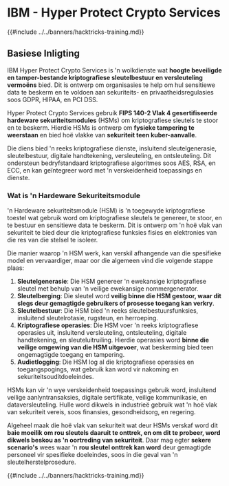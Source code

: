 # IBM - Hyper Protect Crypto Services

{{#include ../../banners/hacktricks-training.md}}

## Basiese Inligting

IBM Hyper Protect Crypto Services is 'n wolkdienste wat **hoogte beveiligde en tamper-bestande kriptografiese sleutelbestuur en versleuteling vermoëns** bied. Dit is ontwerp om organisasies te help om hul sensitiewe data te beskerm en te voldoen aan sekuriteits- en privaatheidsregulasies soos GDPR, HIPAA, en PCI DSS.

Hyper Protect Crypto Services gebruik **FIPS 140-2 Vlak 4 gesertifiseerde hardeware sekuriteitsmodules** (HSMs) om kriptografiese sleutels te stoor en te beskerm. Hierdie HSMs is ontwerp om **fysieke tampering te weerstaan** en bied hoë vlakke van **sekuriteit teen kuber-aanvalle**.

Die diens bied 'n reeks kriptografiese dienste, insluitend sleutelgenerasie, sleutelbestuur, digitale handtekening, versleuteling, en ontsleuteling. Dit ondersteun bedryfstandaard kriptografiese algoritmes soos AES, RSA, en ECC, en kan geïntegreer word met 'n verskeidenheid toepassings en dienste.

### Wat is 'n Hardeware Sekuriteitsmodule

'n Hardeware sekuriteitsmodule (HSM) is 'n toegewyde kriptografiese toestel wat gebruik word om kriptografiese sleutels te genereer, te stoor, en te bestuur en sensitiewe data te beskerm. Dit is ontwerp om 'n hoë vlak van sekuriteit te bied deur die kriptografiese funksies fisies en elektronies van die res van die stelsel te isoleer.

Die manier waarop 'n HSM werk, kan verskil afhangende van die spesifieke model en vervaardiger, maar oor die algemeen vind die volgende stappe plaas:

1. **Sleutelgenerasie**: Die HSM genereer 'n ewekansige kriptografiese sleutel met behulp van 'n veilige ewekansige nommergenerator.
2. **Sleutelberging**: Die sleutel word **veilig binne die HSM gestoor, waar dit slegs deur gemagtigde gebruikers of prosesse toegang kan verkry**.
3. **Sleutelbestuur**: Die HSM bied 'n reeks sleutelbestuursfunksies, insluitend sleutelrotasie, rugsteun, en herroeping.
4. **Kriptografiese operasies**: Die HSM voer 'n reeks kriptografiese operasies uit, insluitend versleuteling, ontsleuteling, digitale handtekening, en sleuteluitruiling. Hierdie operasies word **binne die veilige omgewing van die HSM uitgevoer**, wat beskerming bied teen ongemagtigde toegang en tampering.
5. **Audietlogging**: Die HSM log al die kriptografiese operasies en toegangspogings, wat gebruik kan word vir nakoming en sekuriteitsouditdoeleindes.

HSMs kan vir 'n wye verskeidenheid toepassings gebruik word, insluitend veilige aanlyntransaksies, digitale sertifikate, veilige kommunikasie, en dataversleuteling. Hulle word dikwels in industrieë gebruik wat 'n hoë vlak van sekuriteit vereis, soos finansies, gesondheidsorg, en regering.

Algeheel maak die hoë vlak van sekuriteit wat deur HSMs verskaf word dit **baie moeilik om rou sleutels daaruit te onttrek, en om dit te probeer, word dikwels beskou as 'n oortreding van sekuriteit**. Daar mag egter **sekere scenario's** wees waar 'n **rou sleutel onttrek kan word** deur gemagtigde personeel vir spesifieke doeleindes, soos in die geval van 'n sleutelherstelprosedure.

{{#include ../../banners/hacktricks-training.md}}
